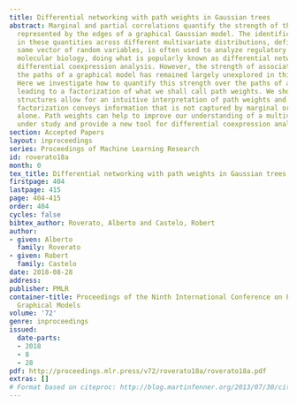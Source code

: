 ```yaml
---
title: Differential networking with path weights in Gaussian trees
abstract: Marginal and partial correlations quantify the strength of the associations
  represented by the edges of a graphical Gaussian model. The identification of changes
  in these quantities across different multivariate distributions, defined on the
  same vector of random variables, is often used to analyze regulatory networks in
  molecular biology, doing what is popularly known as differential networking, or
  differential coexpression analysis. However, the strength of associations along
  the paths of a graphical model has remained largely unexplored in this type of analysis.
  Here we investigate how to quantify this strength over the paths of a Gaussian tree,
  leading to a factorization of what we shall call path weights. We show that tree
  structures allow for an intuitive interpretation of path weights and that the proposed
  factorization conveys information that is not captured by marginal or partial correlations
  alone. Path weights can help to improve our understanding of a multivariate system
  under study and provide a new tool for differential coexpression analysis.
section: Accepted Papers
layout: inproceedings
series: Proceedings of Machine Learning Research
id: roverato18a
month: 0
tex_title: Differential networking with path weights in Gaussian trees
firstpage: 404
lastpage: 415
page: 404-415
order: 404
cycles: false
bibtex_author: Roverato, Alberto and Castelo, Robert
author:
- given: Alberto
  family: Roverato
- given: Robert
  family: Castelo
date: 2018-08-28
address: 
publisher: PMLR
container-title: Proceedings of the Ninth International Conference on Probabilistic
  Graphical Models
volume: '72'
genre: inproceedings
issued:
  date-parts:
  - 2018
  - 8
  - 28
pdf: http://proceedings.mlr.press/v72/roverato18a/roverato18a.pdf
extras: []
# Format based on citeproc: http://blog.martinfenner.org/2013/07/30/citeproc-yaml-for-bibliographies/
---
```

